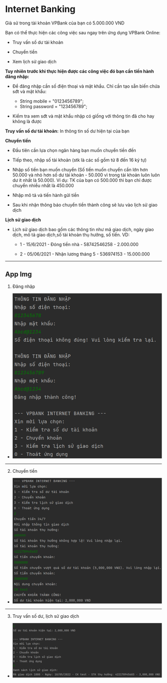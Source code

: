 # Internet Banking

Giả sử trong tài khoản VPBank của bạn có 5.000.000 VND

Bạn có thể thực hiện các công việc sau ngay trên ứng dụng VPBank Online:

- Truy vấn số dư tài khoản

- Chuyển tiền

- Xem lịch sử giao dịch

**Tuy nhiên trước khi thực hiện được các công việc đó bạn cần tiến hành đăng nhập:**

- Để đăng nhập cần số điện thoại và mật khẩu. Chỉ cần tạo sẵn biến chứa sđt và mật khẩu:

  - String mobile = "0123456789";
  - String password = "123456789";

- Kiểm tra xem sđt và mật khẩu nhập có giống với thông tin đã cho hay không là được

**Truy vấn số dư tài khoản:** In thông tin số dư hiện tại của bạn

**Chuyển tiền**

- Đầu tiên cần lựa chọn ngân hàng bạn muốn chuyển tiền đến

- Tiếp theo, nhập số tài khoản (stk là các số gồm từ 8 đến 16 ký tự)

- Nhập số tiền bạn muốn chuyển (Số tiền muốn chuyển cần lớn hơn 50.000 và nhỏ hơn số dư tài khoản - 50.000 vì trong tài khoản luôn luôn dư ít nhất là 50.000). Ví dụ: TK của bạn có 500.000 thì bạn chỉ được chuyển nhiều nhất là 450.000

- Nhập mô tả và tiến hành gửi tiền

- Sau khi nhận thông báo chuyển tiền thành công sẽ lưu vào lịch sử giao dịch

**Lịch sử giao dịch**

- Lịch sử giao dịch bao gồm các thông tin như mã giao dịch, ngày giao dịch, mô tả giao dịch,số tài khoản thụ hưởng, số tiền. VD:

  - 1 - 15/6/2021 - Đóng tiền nhà - 58742546258 - 2.000.000

  - 2 - 05/06/2021 - Nhận lương tháng 5 - 536974153 - 15.000.000

---

## App Img

1. Đăng nhập

- ![01-login](./app-img/01-login.PNG)

---

2. Chuyển tiền

- ![02-bank-transfer](./app-img/02-bank-transfer.PNG)

---

3. Truy vấn số dư, lịch sử giao dịch

- ![03-transaction-history](./app-img/03-transaction-history.PNG)
